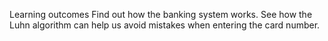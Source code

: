 Learning outcomes
Find out how the banking system works. See how the Luhn algorithm can help us avoid mistakes when entering the card number.
